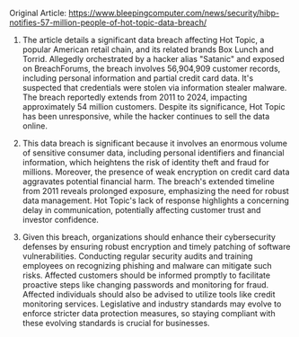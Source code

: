 Original Article: https://www.bleepingcomputer.com/news/security/hibp-notifies-57-million-people-of-hot-topic-data-breach/

1) The article details a significant data breach affecting Hot Topic, a popular American retail chain, and its related brands Box Lunch and Torrid. Allegedly orchestrated by a hacker alias "Satanic" and exposed on BreachForums, the breach involves 56,904,909 customer records, including personal information and partial credit card data. It's suspected that credentials were stolen via information stealer malware. The breach reportedly extends from 2011 to 2024, impacting approximately 54 million customers. Despite its significance, Hot Topic has been unresponsive, while the hacker continues to sell the data online.

2) This data breach is significant because it involves an enormous volume of sensitive consumer data, including personal identifiers and financial information, which heightens the risk of identity theft and fraud for millions. Moreover, the presence of weak encryption on credit card data aggravates potential financial harm. The breach's extended timeline from 2011 reveals prolonged exposure, emphasizing the need for robust data management. Hot Topic's lack of response highlights a concerning delay in communication, potentially affecting customer trust and investor confidence.

3) Given this breach, organizations should enhance their cybersecurity defenses by ensuring robust encryption and timely patching of software vulnerabilities. Conducting regular security audits and training employees on recognizing phishing and malware can mitigate such risks. Affected customers should be informed promptly to facilitate proactive steps like changing passwords and monitoring for fraud. Affected individuals should also be advised to utilize tools like credit monitoring services. Legislative and industry standards may evolve to enforce stricter data protection measures, so staying compliant with these evolving standards is crucial for businesses.